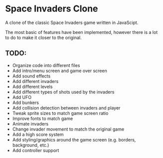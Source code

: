 # Space Invaders Clone

A clone of the classic Space Invaders game written in JavaScipt.

The most basic of features have been implemented, however there is a lot to do to make it closer to the original.

## TODO:

- Organize code into different files
- Add intro/menu screen and game over screen
- Add sound effects
- Add different invaders
- Add different levels
- Add different types of shots used by the invaders
- Add UFO
- Add bunkers
- Add collision detection between invaders and player
- Tweak sprite sizes to match game screen ratio
- Improve fonts to match game
- Animate invaders
- Change invader movement to match the original game
- Add a high score system
- Add styling/graphics around the game screen (e.g. borders, background, etc.)
- Add controller support
